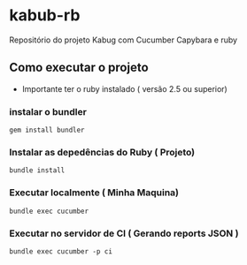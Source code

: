 # kabub-rb
Repositório do projeto Kabug com Cucumber Capybara e ruby

## Como executar o projeto

* Importante ter o ruby instalado ( versão 2.5 ou superior)

### instalar o bundler
`
gem install bundler
`

### Instalar as depedências do Ruby ( Projeto)
`
bundle install
`

### Executar localmente ( Minha Maquina)
`
bundle exec cucumber
`

### Executar no servidor de CI ( Gerando reports JSON )
`
bundle exec cucumber -p ci
`



